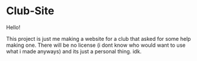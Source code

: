 # Club-Site

<p>Hello!</p>
<p>This project is just me making a website for a club that asked for some help making one. There will be no license (i dont know who would want to use what i made anyways) and its just a personal thing. idk.</p>
